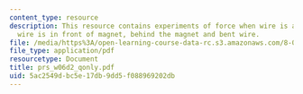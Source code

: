 ```yaml
---
content_type: resource
description: This resource contains experiments of force when wire is above the magnet,
  wire is in front of magnet, behind the magnet and bent wire.
file: /media/https%3A/open-learning-course-data-rc.s3.amazonaws.com/8-02-physics-ii-electricity-and-magnetism-spring-2007/5ac2549dbc5e17db9dd5f088969202db_prs_w06d2_qonly.pdf
file_type: application/pdf
resourcetype: Document
title: prs_w06d2_qonly.pdf
uid: 5ac2549d-bc5e-17db-9dd5-f088969202db
---
```

